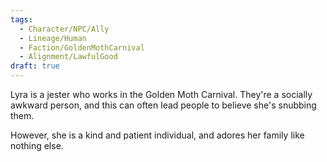 ```yaml
---
tags:
  - Character/NPC/Ally
  - Lineage/Human
  - Faction/GoldenMothCarnival
  - Alignment/LawfulGood
draft: true
---
```

Lyra is a jester who works in the Golden Moth Carnival. They're a socially awkward person, and this can often lead people to believe she's snubbing them. 

However, she is a kind and patient individual, and adores her family like nothing else. 